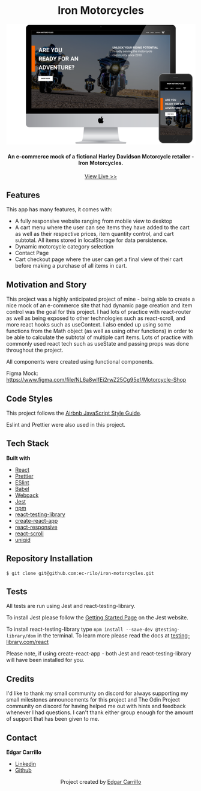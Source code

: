 
<h1 align="center">Iron Motorcycles</h1>

<p align="center" width="100%">
    <img src="src/images/readme/iron-motorcycles.png">
</p>

<h4 align="center">An e-commerce mock of a fictional Harley Davidson Motorcycle retailer - Iron Motorcycles.</h4>
<p align="center"> <a href="https://iron-motorcycles.netlify.app/">View Live >></a></p>

## Features
This app has many features, it comes with:

- A fully responsive website ranging from mobile view to desktop
- A cart menu where the user can see items they have added to the cart as well as their respective prices,
item quantity control, and cart subtotal. All items stored in localStorage for data persistence.
- Dynamic motorcycle category selection
- Contact Page
- Cart checkout page where the user can get a final view of their cart before making a purchase of all items in cart.

## Motivation and Story
This project was a highly anticipated project of mine - being able to create a nice mock of an e-commerce site that had
dynamic page creation and item control was the goal for this project. I had lots of practice with react-router as well as
being exposed to other technologies such as react-scroll, and more react hooks such as useContext. I also ended up using some
functions from the Math object (as well as using other functions) in order to be able to calculate the subtotal of multiple cart
items. Lots of practice with commonly used react tech such as useState and passing props was done throughout the project.

All components were created using functional components.

Figma Mock: https://www.figma.com/file/NL6a8wlfEi2rwZ25Cg95ef/Motorcycle-Shop

## Code Styles
This project follows the [Airbnb JavaScript Style Guide](https://github.com/airbnb/javascript).

Eslint and Prettier were also used in this project.

## Tech Stack
**Built with**
- [React](https://reactjs.org/)
- [Prettier](https://prettier.io/)
- [ESlint](https://eslint.org/)
- [Babel](https://babeljs.io/)
- [Webpack](https://webpack.js.org/)
- [Jest](https://jestjs.io/docs/getting-started)
- [npm](https://www.npmjs.com/)
- [react-testing-library](https://testing-library.com/docs/react-testing-library/intro/)
- [create-react-app](https://create-react-app.dev/)
- [react-responsive](https://www.npmjs.com/package/react-responsive)
- [react-scroll](https://www.npmjs.com/package/react-scroll)
- [uniqid](https://www.npmjs.com/package/uniqid)

## Repository Installation
```
$ git clone git@github.com:ec-rilo/iron-motorcycles.git
```

## Tests
All tests are run using Jest and react-testing-library.

To install Jest please follow the [Getting Started Page](https://jestjs.io/docs/getting-started) on the
Jest website.

To install react-testing-library type `npm install --save-dev @testing-library/dom` in the terminal.
To learn more please read the docs at <a href="https://testing-library.com/docs/react-testing-library/intro/">testing-library.com/react</a>

Please note, if using create-react-app - both Jest and react-testing-library will have been installed for you.

## Credits
I'd like to thank my small community on discord for always supporting my small milestones announcements for this project
and The Odin Project community on discord for having helped me out with hints and feedback whenever I had questions.
I can't thank either group enough for the amount of support that has been given to me.

## Contact
**Edgar Carrillo**
</br>
- [Linkedin](https://www.linkedin.com/in/ecarrillo046/)
- [Github](https://github.com/ec-rilo)


<p align="center">Project created by <a href="https://github.com/ec-rilo">Edgar Carrillo</a></p>

